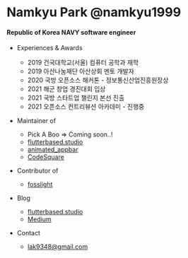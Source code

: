 # Namkyu Park @namkyu1999

#### Republic of Korea NAVY software engineer

- Experiences & Awards
  * 2019 건국대학교(서울) 컴퓨터 공학과 재학
  * 2019 아산나눔재단 아산상회 멘토 개발자
  * 2020 국방 오픈소스 해커톤 - 정보통신산업진흥원장상
  * 2021 해군 창업 경진대회 입상
  * 2021 국방 스타트업 챌린지 본선 진출
  * 2021 오픈소스 컨트리뷰션 아카데미 - 진행중

- Maintainer of
  * Pick A Boo => Coming soon..!
  * [flutterbased.studio](https://flutterbased.studio)
  * [animated_appbar](https://github.com/namkyu1999/animated_appbar)
  * [CodeSquare](https://github.com/osamhack2020/WEB_CodeSquare_AmongUs)
  
- Contributor of
  * [fosslight](https://github.com/fosslight/fosslight)

- Blog
  * [flutterbased.studio](https://flutterbased.studio)
  * [Medium](https://trialxxerror.medium.com)

- Contact
  * lak9348@gmail.com
